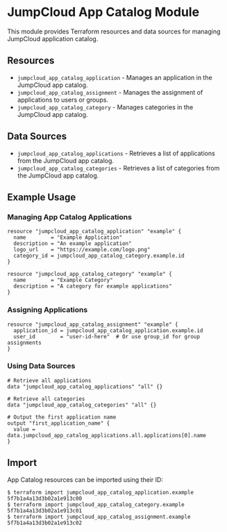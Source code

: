 # JumpCloud App Catalog Module

This module provides Terraform resources and data sources for managing JumpCloud application catalog.

## Resources

- `jumpcloud_app_catalog_application` - Manages an application in the JumpCloud app catalog.
- `jumpcloud_app_catalog_assignment` - Manages the assignment of applications to users or groups.
- `jumpcloud_app_catalog_category` - Manages categories in the JumpCloud app catalog.

## Data Sources

- `jumpcloud_app_catalog_applications` - Retrieves a list of applications from the JumpCloud app catalog.
- `jumpcloud_app_catalog_categories` - Retrieves a list of categories from the JumpCloud app catalog.

## Example Usage

### Managing App Catalog Applications

```hcl
resource "jumpcloud_app_catalog_application" "example" {
  name        = "Example Application"
  description = "An example application"
  logo_url    = "https://example.com/logo.png"
  category_id = jumpcloud_app_catalog_category.example.id
}

resource "jumpcloud_app_catalog_category" "example" {
  name        = "Example Category"
  description = "A category for example applications"
}
```

### Assigning Applications

```hcl
resource "jumpcloud_app_catalog_assignment" "example" {
  application_id = jumpcloud_app_catalog_application.example.id
  user_id        = "user-id-here"  # Or use group_id for group assignments
}
```

### Using Data Sources

```hcl
# Retrieve all applications
data "jumpcloud_app_catalog_applications" "all" {}

# Retrieve all categories
data "jumpcloud_app_catalog_categories" "all" {}

# Output the first application name
output "first_application_name" {
  value = data.jumpcloud_app_catalog_applications.all.applications[0].name
}
```

## Import

App Catalog resources can be imported using their ID:

```
$ terraform import jumpcloud_app_catalog_application.example 5f7b1a4a13d3b02a1e913c00
$ terraform import jumpcloud_app_catalog_category.example 5f7b1a4a13d3b02a1e913c01
$ terraform import jumpcloud_app_catalog_assignment.example 5f7b1a4a13d3b02a1e913c02
``` 